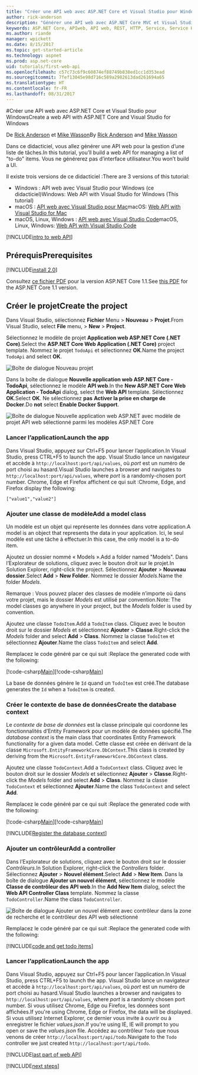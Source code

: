 ```yaml
---
title: "Créer une API web avec ASP.NET Core et Visual Studio pour Windows"
author: rick-anderson
description: "Générer une API web avec ASP.NET Core MVC et Visual Studio pour Windows"
keywords: ASP.NET Core, APIweb, API web, REST, HTTP, Service, Service HTTP
ms.author: riande
manager: wpickett
ms.date: 8/15/2017
ms.topic: get-started-article
ms.technology: aspnet
ms.prod: asp.net-core
uid: tutorials/first-web-api
ms.openlocfilehash: c57c73c6f9c60874ef88749b838ed1cc1d353ead
ms.sourcegitcommit: 7fef13045e98d716c589a2982613dad261694a65
ms.translationtype: HT
ms.contentlocale: fr-FR
ms.lasthandoff: 08/31/2017
---
```

#<a name="create-a-web-api-with-aspnet-core-and-visual-studio-for-windows"></a><span data-ttu-id="c8512-104">Créer une API web avec ASP.NET Core et Visual Studio pour Windows</span><span class="sxs-lookup"><span data-stu-id="c8512-104">Create a web API with ASP.NET Core and Visual Studio for Windows</span></span>

<span data-ttu-id="c8512-105">De [Rick Anderson](https://twitter.com/RickAndMSFT) et [Mike Wasson](https://github.com/mikewasson)</span><span class="sxs-lookup"><span data-stu-id="c8512-105">By [Rick Anderson](https://twitter.com/RickAndMSFT) and [Mike Wasson](https://github.com/mikewasson)</span></span>

<span data-ttu-id="c8512-106">Dans ce didacticiel, vous allez générer une API web pour la gestion d’une liste de tâches.</span><span class="sxs-lookup"><span data-stu-id="c8512-106">In this tutorial, you’ll build a web API for managing a list of "to-do" items.</span></span> <span data-ttu-id="c8512-107">Vous ne générerez pas d’interface utilisateur.</span><span class="sxs-lookup"><span data-stu-id="c8512-107">You won’t build a UI.</span></span>

<span data-ttu-id="c8512-108">Il existe trois versions de ce didacticiel :</span><span class="sxs-lookup"><span data-stu-id="c8512-108">There are 3 versions of this tutorial:</span></span>

* <span data-ttu-id="c8512-109">Windows : API web avec Visual Studio pour Windows (ce didacticiel)</span><span class="sxs-lookup"><span data-stu-id="c8512-109">Windows: Web API with Visual Studio for Windows (This tutorial)</span></span>
* <span data-ttu-id="c8512-110">macOS : [API web avec Visual Studio pour Mac](xref:tutorials/first-web-api-mac)</span><span class="sxs-lookup"><span data-stu-id="c8512-110">macOS: [Web API with Visual Studio for Mac](xref:tutorials/first-web-api-mac)</span></span>
* <span data-ttu-id="c8512-111">macOS, Linux, Windows : [API web avec Visual Studio Code](xref:tutorials/web-api-vsc)</span><span class="sxs-lookup"><span data-stu-id="c8512-111">macOS, Linux, Windows: [Web API with Visual Studio Code](xref:tutorials/web-api-vsc)</span></span>

<!-- WARNING: The code AND images in this doc are used by uid: tutorials/web-api-vsc, tutorials/first-web-api-mac and tutorials/first-web-api. If you change any code/images in this tutorial, update uid: tutorials/web-api-vsc -->

[!INCLUDE[intro to web API](../includes/webApi/intro.md)]

## <a name="prerequisites"></a><span data-ttu-id="c8512-112">Prérequis</span><span class="sxs-lookup"><span data-stu-id="c8512-112">Prerequisites</span></span>

[!INCLUDE[install 2.0](../includes/install2.0.md)]

<span data-ttu-id="c8512-113">Consultez [ce fichier PDF](https://github.com/aspnet/Docs/tree/master/aspnetcore/tutorials/first-web-api/_static/_webAPI.pdf) pour la version ASP.NET Core 1.1.</span><span class="sxs-lookup"><span data-stu-id="c8512-113">See [this PDF](https://github.com/aspnet/Docs/tree/master/aspnetcore/tutorials/first-web-api/_static/_webAPI.pdf) for the ASP.NET Core 1.1 version.</span></span>

## <a name="create-the-project"></a><span data-ttu-id="c8512-114">Créer le projet</span><span class="sxs-lookup"><span data-stu-id="c8512-114">Create the project</span></span>

<span data-ttu-id="c8512-115">Dans Visual Studio, sélectionnez **Fichier** Menu > **Nouveau** > **Projet**.</span><span class="sxs-lookup"><span data-stu-id="c8512-115">From Visual Studio, select **File** menu, > **New** > **Project**.</span></span>

<span data-ttu-id="c8512-116">Sélectionnez le modèle de projet **Application web ASP.NET Core (.NET Core)**.</span><span class="sxs-lookup"><span data-stu-id="c8512-116">Select the **ASP.NET Core Web Application (.NET Core)** project template.</span></span> <span data-ttu-id="c8512-117">Nommez le projet `TodoApi` et sélectionnez **OK**.</span><span class="sxs-lookup"><span data-stu-id="c8512-117">Name the project `TodoApi` and select **OK**.</span></span>

![Boîte de dialogue Nouveau projet](first-web-api/_static/new-project.png)

<span data-ttu-id="c8512-119">Dans la boîte de dialogue **Nouvelle application web ASP.NET Core - TodoApi**, sélectionnez le modèle **API web**.</span><span class="sxs-lookup"><span data-stu-id="c8512-119">In the **New ASP.NET Core Web Application - TodoApi** dialog, select the **Web API** template.</span></span> <span data-ttu-id="c8512-120">Sélectionnez **OK**.</span><span class="sxs-lookup"><span data-stu-id="c8512-120">Select **OK**.</span></span> <span data-ttu-id="c8512-121">Ne sélectionnez **pas** **Activer la prise en charge de Docker**.</span><span class="sxs-lookup"><span data-stu-id="c8512-121">Do **not** select **Enable Docker Support**.</span></span>

![Boîte de dialogue Nouvelle application web ASP.NET avec modèle de projet API web sélectionné parmi les modèles ASP.NET Core](first-web-api/_static/web-api-project.png)

### <a name="launch-the-app"></a><span data-ttu-id="c8512-123">Lancer l’application</span><span class="sxs-lookup"><span data-stu-id="c8512-123">Launch the app</span></span>

<span data-ttu-id="c8512-124">Dans Visual Studio, appuyez sur Ctrl+F5 pour lancer l’application.</span><span class="sxs-lookup"><span data-stu-id="c8512-124">In Visual Studio, press CTRL+F5 to launch the app.</span></span> <span data-ttu-id="c8512-125">Visual Studio lance un navigateur et accède à `http://localhost:port/api/values`, où *port* est un numéro de port choisi au hasard.</span><span class="sxs-lookup"><span data-stu-id="c8512-125">Visual Studio launches a browser and navigates to `http://localhost:port/api/values`, where *port* is a randomly-chosen port number.</span></span> <span data-ttu-id="c8512-126">Chrome, Edge et Firefox affichent ce qui suit :</span><span class="sxs-lookup"><span data-stu-id="c8512-126">Chrome, Edge, and Firefox display the following:</span></span>

```
["value1","value2"]
``` 

### <a name="add-a-model-class"></a><span data-ttu-id="c8512-127">Ajouter une classe de modèle</span><span class="sxs-lookup"><span data-stu-id="c8512-127">Add a model class</span></span>

<span data-ttu-id="c8512-128">Un modèle est un objet qui représente les données dans votre application.</span><span class="sxs-lookup"><span data-stu-id="c8512-128">A model is an object that represents the data in your application.</span></span> <span data-ttu-id="c8512-129">Ici, le seul modèle est une tâche à effectuer.</span><span class="sxs-lookup"><span data-stu-id="c8512-129">In this case, the only model is a to-do item.</span></span>

<span data-ttu-id="c8512-130">Ajoutez un dossier nommé « Models ».</span><span class="sxs-lookup"><span data-stu-id="c8512-130">Add a folder named "Models".</span></span> <span data-ttu-id="c8512-131">Dans l’Explorateur de solutions, cliquez avec le bouton droit sur le projet.</span><span class="sxs-lookup"><span data-stu-id="c8512-131">In Solution Explorer, right-click the project.</span></span> <span data-ttu-id="c8512-132">Sélectionnez **Ajouter** > **Nouveau dossier**.</span><span class="sxs-lookup"><span data-stu-id="c8512-132">Select **Add** > **New Folder**.</span></span> <span data-ttu-id="c8512-133">Nommez le dossier *Models*.</span><span class="sxs-lookup"><span data-stu-id="c8512-133">Name the folder *Models*.</span></span>

<span data-ttu-id="c8512-134">Remarque : Vous pouvez placer des classes de modèle n’importe où dans votre projet, mais le dossier *Models* est utilisé par convention.</span><span class="sxs-lookup"><span data-stu-id="c8512-134">Note: The model classes go anywhere in your project, but the *Models* folder is used by convention.</span></span>

<span data-ttu-id="c8512-135">Ajoutez une classe `TodoItem`.</span><span class="sxs-lookup"><span data-stu-id="c8512-135">Add a `TodoItem` class.</span></span> <span data-ttu-id="c8512-136">Cliquez avec le bouton droit sur le dossier *Models* et sélectionnez **Ajouter** > **Classe**.</span><span class="sxs-lookup"><span data-stu-id="c8512-136">Right-click the *Models* folder and select **Add** > **Class**.</span></span> <span data-ttu-id="c8512-137">Nommez la classe `TodoItem` et sélectionnez **Ajouter**.</span><span class="sxs-lookup"><span data-stu-id="c8512-137">Name the class `TodoItem` and select **Add**.</span></span>

<span data-ttu-id="c8512-138">Remplacez le code généré par ce qui suit :</span><span class="sxs-lookup"><span data-stu-id="c8512-138">Replace the generated code with the following:</span></span>

<span data-ttu-id="c8512-139">[!code-csharp[Main](first-web-api/sample/TodoApi/Models/TodoItem.cs)]</span><span class="sxs-lookup"><span data-stu-id="c8512-139">[!code-csharp[Main](first-web-api/sample/TodoApi/Models/TodoItem.cs)]</span></span>

<span data-ttu-id="c8512-140">La base de données génère le `Id` quand un `TodoItem` est créé.</span><span class="sxs-lookup"><span data-stu-id="c8512-140">The database generates the `Id` when a `TodoItem` is created.</span></span>

### <a name="create-the-database-context"></a><span data-ttu-id="c8512-141">Créer le contexte de base de données</span><span class="sxs-lookup"><span data-stu-id="c8512-141">Create the database context</span></span>

<span data-ttu-id="c8512-142">Le *contexte de base de données* est la classe principale qui coordonne les fonctionnalités d’Entity Framework pour un modèle de données spécifié.</span><span class="sxs-lookup"><span data-stu-id="c8512-142">The *database context* is the main class that coordinates Entity Framework functionality for a given data model.</span></span> <span data-ttu-id="c8512-143">Cette classe est créée en dérivant de la classe `Microsoft.EntityFrameworkCore.DbContext`.</span><span class="sxs-lookup"><span data-stu-id="c8512-143">This class is created by deriving from the `Microsoft.EntityFrameworkCore.DbContext` class.</span></span>

<span data-ttu-id="c8512-144">Ajoutez une classe `TodoContext`.</span><span class="sxs-lookup"><span data-stu-id="c8512-144">Add a `TodoContext` class.</span></span> <span data-ttu-id="c8512-145">Cliquez avec le bouton droit sur le dossier *Models* et sélectionnez **Ajouter** > **Classe**.</span><span class="sxs-lookup"><span data-stu-id="c8512-145">Right-click the *Models* folder and select **Add** > **Class**.</span></span> <span data-ttu-id="c8512-146">Nommez la classe `TodoContext` et sélectionnez **Ajouter**.</span><span class="sxs-lookup"><span data-stu-id="c8512-146">Name the class `TodoContext` and select **Add**.</span></span>

<span data-ttu-id="c8512-147">Remplacez le code généré par ce qui suit :</span><span class="sxs-lookup"><span data-stu-id="c8512-147">Replace the generated code with the following:</span></span>

<span data-ttu-id="c8512-148">[!code-csharp[Main](first-web-api/sample/TodoApi/Models/TodoContext.cs)]</span><span class="sxs-lookup"><span data-stu-id="c8512-148">[!code-csharp[Main](first-web-api/sample/TodoApi/Models/TodoContext.cs)]</span></span>

[!INCLUDE[Register the database context](../includes/webApi/register_dbContext.md)]

### <a name="add-a-controller"></a><span data-ttu-id="c8512-149">Ajouter un contrôleur</span><span class="sxs-lookup"><span data-stu-id="c8512-149">Add a controller</span></span>

<span data-ttu-id="c8512-150">Dans l’Explorateur de solutions, cliquez avec le bouton droit sur le dossier *Contrôleurs*.</span><span class="sxs-lookup"><span data-stu-id="c8512-150">In Solution Explorer, right-click the *Controllers* folder.</span></span> <span data-ttu-id="c8512-151">Sélectionnez **Ajouter** > **Nouvel élément**.</span><span class="sxs-lookup"><span data-stu-id="c8512-151">Select **Add** > **New Item**.</span></span> <span data-ttu-id="c8512-152">Dans la boîte de dialogue **Ajouter un nouvel élément**, sélectionnez le modèle **Classe de contrôleur des API web**.</span><span class="sxs-lookup"><span data-stu-id="c8512-152">In the **Add New Item** dialog, select the **Web  API Controller Class** template.</span></span> <span data-ttu-id="c8512-153">Nommez la classe `TodoController`.</span><span class="sxs-lookup"><span data-stu-id="c8512-153">Name the class `TodoController`.</span></span>

![Boîte de dialogue Ajouter un nouvel élément avec contrôleur dans la zone de recherche et le contrôleur des API web sélectionné](first-web-api/_static/new_controller.png)

<span data-ttu-id="c8512-155">Remplacez le code généré par ce qui suit :</span><span class="sxs-lookup"><span data-stu-id="c8512-155">Replace the generated code with the following:</span></span>

[!INCLUDE[code and get todo items](../includes/webApi/getTodoItems.md)]
  
### <a name="launch-the-app"></a><span data-ttu-id="c8512-156">Lancer l’application</span><span class="sxs-lookup"><span data-stu-id="c8512-156">Launch the app</span></span>

<span data-ttu-id="c8512-157">Dans Visual Studio, appuyez sur Ctrl+F5 pour lancer l’application.</span><span class="sxs-lookup"><span data-stu-id="c8512-157">In Visual Studio, press CTRL+F5 to launch the app.</span></span> <span data-ttu-id="c8512-158">Visual Studio lance un navigateur et accède à `http://localhost:port/api/values`, où *port* est un numéro de port choisi au hasard.</span><span class="sxs-lookup"><span data-stu-id="c8512-158">Visual Studio launches a browser and navigates to `http://localhost:port/api/values`, where *port* is a randomly chosen port number.</span></span> <span data-ttu-id="c8512-159">Si vous utilisez Chrome, Edge ou Firefox, les données sont affichées.</span><span class="sxs-lookup"><span data-stu-id="c8512-159">If you're using Chrome, Edge or Firefox, the data will be displayed.</span></span> <span data-ttu-id="c8512-160">Si vous utilisez Internet Explorer, ce dernier vous invite à ouvrir ou à enregistrer le fichier *values.json*.</span><span class="sxs-lookup"><span data-stu-id="c8512-160">If you're using IE, IE will prompt to you open or save the *values.json* file.</span></span> <span data-ttu-id="c8512-161">Accédez au contrôleur `Todo` que nous venons de créer `http://localhost:port/api/todo`.</span><span class="sxs-lookup"><span data-stu-id="c8512-161">Navigate to the `Todo` controller we just created `http://localhost:port/api/todo`.</span></span>

[!INCLUDE[last part of web API](../includes/webApi/end.md)]

[!INCLUDE[next steps](../includes/webApi/next.md)]

